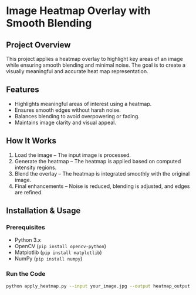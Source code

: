 # Image Heatmap Overlay with Smooth Blending

## Project Overview
This project applies a heatmap overlay to highlight key areas of an image while ensuring smooth blending and minimal noise. The goal is to create a visually meaningful and accurate heat map representation.

## Features
- Highlights meaningful areas of interest using a heatmap.  
- Ensures smooth edges without harsh noise.  
- Balances blending to avoid overpowering or fading.  
- Maintains image clarity and visual appeal.

## How It Works
1. Load the image – The input image is processed.  
2. Generate the heatmap – The heatmap is applied based on computed intensity regions.  
3. Blend the overlay – The heatmap is integrated smoothly with the original image.  
4. Final enhancements – Noise is reduced, blending is adjusted, and edges are refined.  

## Installation & Usage
### Prerequisites
- Python 3.x  
- OpenCV (`pip install opencv-python`)  
- Matplotlib (`pip install matplotlib`)  
- NumPy (`pip install numpy`)  

### Run the Code
```bash
python apply_heatmap.py --input your_image.jpg --output heatmap_output.jpg

